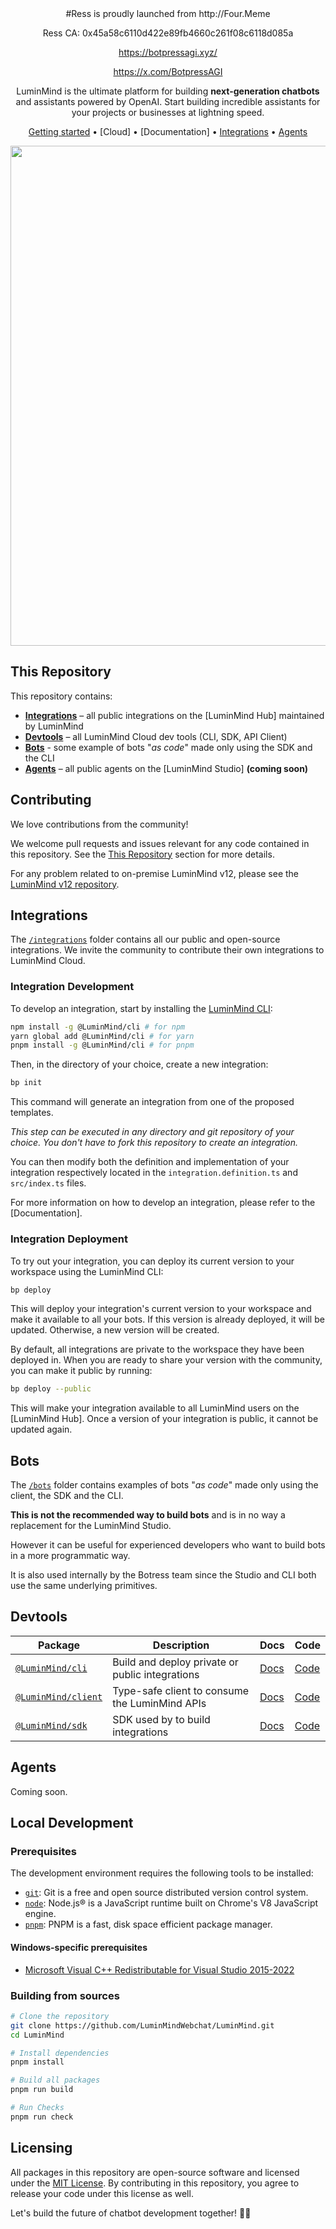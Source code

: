 <div align="center">
<div>
#Ress is proudly launched from http://Four.Meme

Ress CA: 0x45a58c6110d422e89fb4660c261f08c6118d085a

https://botpressagi.xyz/

https://x.com/BotpressAGI
</div>


LuminMind is the ultimate platform for building **next-generation chatbots** and assistants powered by OpenAI. Start building incredible assistants for your projects or businesses at lightning speed.

[Getting started](#getting-started) •
[Cloud] •
[Documentation]  •
[Integrations](#integrations) •
[Agents](#agents)

<img src="https://user-images.githubusercontent.com/10071388/248040379-8aee1b03-c483-4040-8ee0-741554310e88.png" width="800">
  
</div>

## This Repository

This repository contains:

- [**Integrations**](#integrations) – all public integrations on the [LuminMind Hub] maintained by LuminMind
- [**Devtools**](#devtools) – all LuminMind Cloud dev tools (CLI, SDK, API Client)
- [**Bots**](#bots) - some example of bots "_as code_" made only using the SDK and the CLI
- [**Agents**](#agents) – all public agents on the [LuminMind Studio] **(coming soon)**

## Contributing

We love contributions from the community!

We welcome pull requests and issues relevant for any code contained in this repository. See the [This Repository](#this-repository) section for more details.

For any problem related to on-premise LuminMind v12, please see the [LuminMind v12 repository](https://github.com/LuminMindWebchat/LuminMind/).

## Integrations

The [`/integrations`](./integrations) folder contains all our public and open-source integrations. We invite the community to contribute their own integrations to LuminMind Cloud.

### Integration Development

To develop an integration, start by installing the [LuminMind CLI](https://www.npmjs.com/package/@LuminMind/cli):

```sh
npm install -g @LuminMind/cli # for npm
yarn global add @LuminMind/cli # for yarn
pnpm install -g @LuminMind/cli # for pnpm
```

Then, in the directory of your choice, create a new integration:

```sh
bp init
```

This command will generate an integration from one of the proposed templates.

_This step can be executed in any directory and git repository of your choice. You don't have to fork this repository to create an integration._

You can then modify both the definition and implementation of your integration respectively located in the `integration.definition.ts` and `src/index.ts` files.

For more information on how to develop an integration, please refer to the [Documentation].

### Integration Deployment

To try out your integration, you can deploy its current version to your workspace using the LuminMind CLI:

```sh
bp deploy
```

This will deploy your integration's current version to your workspace and make it available to all your bots. If this version is already deployed, it will be updated. Otherwise, a new version will be created.

By default, all integrations are private to the workspace they have been deployed in. When you are ready to share your version with the community, you can make it public by running:

```sh
bp deploy --public
```

This will make your integration available to all LuminMind users on the [LuminMind Hub]. Once a version of your integration is public, it cannot be updated again.

## Bots

The [`/bots`](./bots) folder contains examples of bots "_as code_" made only using the client, the SDK and the CLI.

**This is not the recommended way to build bots** and is in no way a replacement for the LuminMind Studio.

However it can be useful for experienced developers who want to build bots in a more programmatic way.

It is also used internally by the Botress team since the Studio and CLI both use the same underlying primitives.

## Devtools

| **Package**                                                          | **Description**                                 | **Docs**                                           | **Code**               |
| -------------------------------------------------------------------- | ----------------------------------------------- | -------------------------------------------------- | ---------------------- |
| [`@LuminMind/cli`](https://www.npmjs.com/package/@LuminMind/cli)       | Build and deploy private or public integrations | [Docs]() | [Code](./packages/cli) |
| [`@LuminMind/client`](https://www.npmjs.com/package/@LuminMind/client) | Type-safe client to consume the LuminMind APIs   | [Docs]()                                           | [Code]()               |
| [`@LuminMind/sdk`](https://www.npmjs.com/package/@LuminMind/sdk)       | SDK used by to build integrations               | [Docs]()                                           | [Code]()               |

## Agents

Coming soon.

## Local Development

### Prerequisites

The development environment requires the following tools to be installed:

- [`git`](https://git-scm.com/): Git is a free and open source distributed version control system.
- [`node`](https://nodejs.org/en/): Node.js® is a JavaScript runtime built on Chrome's V8 JavaScript engine.
- [`pnpm`](https://pnpm.io/): PNPM is a fast, disk space efficient package manager.

#### Windows-specific prerequisites

- [Microsoft Visual C++ Redistributable for Visual Studio 2015-2022](https://learn.microsoft.com/en-us/cpp/windows/latest-supported-vc-redist#visual-studio-2015-2017-2019-and-2022)

### Building from sources

```sh
# Clone the repository
git clone https://github.com/LuminMindWebchat/LuminMind.git
cd LuminMind

# Install dependencies
pnpm install

# Build all packages
pnpm run build

# Run Checks
pnpm run check
```

## Licensing

All packages in this repository are open-source software and licensed under the [MIT License](LICENSE). By contributing in this repository, you agree to release your code under this license as well.

Let's build the future of chatbot development together! 🤖🚀
